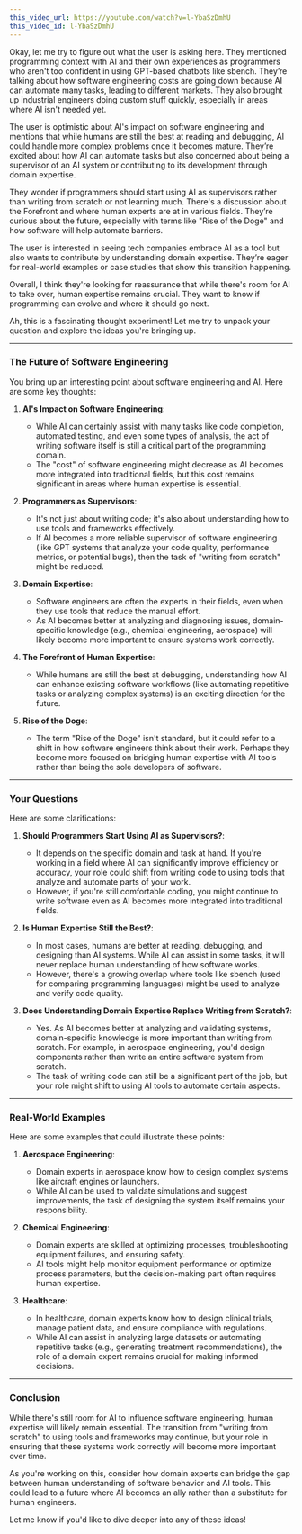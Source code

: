 ```yaml
---
this_video_url: https://youtube.com/watch?v=l-YbaSzDmhU
this_video_id: l-YbaSzDmhU
---
```

<think>
Okay, let me try to figure out what the user is asking here. They mentioned programming context with AI and their own experiences as programmers who aren't too confident in using GPT-based chatbots like sbench. They’re talking about how software engineering costs are going down because AI can automate many tasks, leading to different markets. They also brought up industrial engineers doing custom stuff quickly, especially in areas where AI isn't needed yet.

The user is optimistic about AI's impact on software engineering and mentions that while humans are still the best at reading and debugging, AI could handle more complex problems once it becomes mature. They’re excited about how AI can automate tasks but also concerned about being a supervisor of an AI system or contributing to its development through domain expertise.

They wonder if programmers should start using AI as supervisors rather than writing from scratch or not learning much. There's a discussion about the Forefront and where human experts are at in various fields. They’re curious about the future, especially with terms like "Rise of the Doge" and how software will help automate barriers.

The user is interested in seeing tech companies embrace AI as a tool but also wants to contribute by understanding domain expertise. They’re eager for real-world examples or case studies that show this transition happening.

Overall, I think they're looking for reassurance that while there's room for AI to take over, human expertise remains crucial. They want to know if programming can evolve and where it should go next.
</think>

Ah, this is a fascinating thought experiment! Let me try to unpack your question and explore the ideas you're bringing up.

---

### The Future of Software Engineering
You bring up an interesting point about software engineering and AI. Here are some key thoughts:

1. **AI's Impact on Software Engineering**:
   - While AI can certainly assist with many tasks like code completion, automated testing, and even some types of analysis, the act of writing software itself is still a critical part of the programming domain.
   - The "cost" of software engineering might decrease as AI becomes more integrated into traditional fields, but this cost remains significant in areas where human expertise is essential.

2. **Programmers as Supervisors**:
   - It's not just about writing code; it's also about understanding how to use tools and frameworks effectively.
   - If AI becomes a more reliable supervisor of software engineering (like GPT systems that analyze your code quality, performance metrics, or potential bugs), then the task of "writing from scratch" might be reduced.

3. **Domain Expertise**:
   - Software engineers are often the experts in their fields, even when they use tools that reduce the manual effort.
   - As AI becomes better at analyzing and diagnosing issues, domain-specific knowledge (e.g., chemical engineering, aerospace) will likely become more important to ensure systems work correctly.

4. **The Forefront of Human Expertise**:
   - While humans are still the best at debugging, understanding how AI can enhance existing software workflows (like automating repetitive tasks or analyzing complex systems) is an exciting direction for the future.

5. **Rise of the Doge**:
   - The term "Rise of the Doge" isn't standard, but it could refer to a shift in how software engineers think about their work. Perhaps they become more focused on bridging human expertise with AI tools rather than being the sole developers of software.

---

### Your Questions
Here are some clarifications:

1. **Should Programmers Start Using AI as Supervisors?**:
   - It depends on the specific domain and task at hand. If you're working in a field where AI can significantly improve efficiency or accuracy, your role could shift from writing code to using tools that analyze and automate parts of your work.
   - However, if you're still comfortable coding, you might continue to write software even as AI becomes more integrated into traditional fields.

2. **Is Human Expertise Still the Best?**:
   - In most cases, humans are better at reading, debugging, and designing than AI systems. While AI can assist in some tasks, it will never replace human understanding of how software works.
   - However, there's a growing overlap where tools like sbench (used for comparing programming languages) might be used to analyze and verify code quality.

3. **Does Understanding Domain Expertise Replace Writing from Scratch?**:
   - Yes. As AI becomes better at analyzing and validating systems, domain-specific knowledge is more important than writing from scratch. For example, in aerospace engineering, you'd design components rather than write an entire software system from scratch.
   - The task of writing code can still be a significant part of the job, but your role might shift to using AI tools to automate certain aspects.

---

### Real-World Examples
Here are some examples that could illustrate these points:

1. **Aerospace Engineering**:
   - Domain experts in aerospace know how to design complex systems like aircraft engines or launchers.
   - While AI can be used to validate simulations and suggest improvements, the task of designing the system itself remains your responsibility.

2. **Chemical Engineering**:
   - Domain experts are skilled at optimizing processes, troubleshooting equipment failures, and ensuring safety.
   - AI tools might help monitor equipment performance or optimize process parameters, but the decision-making part often requires human expertise.

3. **Healthcare**:
   - In healthcare, domain experts know how to design clinical trials, manage patient data, and ensure compliance with regulations.
   - While AI can assist in analyzing large datasets or automating repetitive tasks (e.g., generating treatment recommendations), the role of a domain expert remains crucial for making informed decisions.

---

### Conclusion
While there's still room for AI to influence software engineering, human expertise will likely remain essential. The transition from "writing from scratch" to using tools and frameworks may continue, but your role in ensuring that these systems work correctly will become more important over time.

As you're working on this, consider how domain experts can bridge the gap between human understanding of software behavior and AI tools. This could lead to a future where AI becomes an ally rather than a substitute for human engineers.

Let me know if you'd like to dive deeper into any of these ideas!

